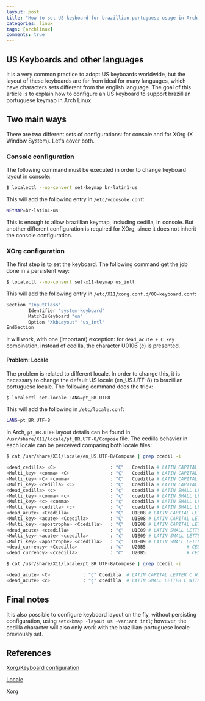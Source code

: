 ```yaml
---
layout: post
title: "How to set US keyboard for brazillian portuguese usage in Arch Linux"
categories: linux
tags: [archlinux]
comments: true
---
```


## US Keyboards and other languages

It is a very common practice to adopt US keyboards worldwide, but the layout of
these keyboards are far from ideal for many languages, which have characters sets
different from the english language.
The goal of this article is to explain how to configure an US keyboard to support
brazillian portuguese keymap in Arch Linux.

## Two main ways

There are two different sets of configurations: for console and for XOrg (X Window System).
Let's cover both.

### Console configuration

The following command must be executed in order to change keyboard layout in console:

```bash
$ localectl --no-convert set-keymap br-latin1-us
```
This will add the following entry in `/etc/vconsole.conf`:

```bash
KEYMAP=br-latin1-us
```

This is enough to allow brazillian keymap, including cedilla, in console.
But another different configuration is required for XOrg, since it does not inherit
the console configuration.

### XOrg configuration

The first step is to set the keyboard. The following command get the job done
in a persistent way:

```bash
$ localectl --no-convert set-x11-keymap us_intl
```
This will add the following entry in `/etc/X11/xorg.conf.d/00-keyboard.conf`:

```bash
Section "InputClass"
        Identifier "system-keyboard"
        MatchIsKeyboard "on"
        Option "XkbLayout" "us_intl"
EndSection
```

It will work, with one (important) exception: for `dead_acute + C key` combination,
instead of cedilla, the character U0106 (ć) is presented.

#### Problem: Locale
The problem is related to different locale. In order to change this, it is
necessary to change the default US locale (en_US.UTF-8) to brazillian portuguese
locale.
The following command does the trick:

```bash
$ localectl set-locale LANG=pt_BR.UTF8
```

This will add the following in `/etc/locale.conf`:

```bash
LANG=pt_BR.UTF-8
```

In Arch, `pt_BR.UTF8` layout details can be found in `/usr/share/X11/locale/pt_BR.UTF-8/Compose` file.
The cedilla behavior in each locale can be perceived comparing both locale files:

```bash
$ cat /usr/share/X11/locale/en_US.UTF-8/Compose | grep ccedil -i

<dead_cedilla> <C>                    : "Ç"   Ccedilla # LATIN CAPITAL LETTER C WITH CEDILLA
<Multi_key> <comma> <C>               : "Ç"   Ccedilla # LATIN CAPITAL LETTER C WITH CEDILLA
<Multi_key> <C> <comma>               : "Ç"   Ccedilla # LATIN CAPITAL LETTER C WITH CEDILLA
<Multi_key> <cedilla> <C>             : "Ç"   Ccedilla # LATIN CAPITAL LETTER C WITH CEDILLA
<dead_cedilla> <c>                    : "ç"   ccedilla # LATIN SMALL LETTER C WITH CEDILLA
<Multi_key> <comma> <c>               : "ç"   ccedilla # LATIN SMALL LETTER C WITH CEDILLA
<Multi_key> <c> <comma>               : "ç"   ccedilla # LATIN SMALL LETTER C WITH CEDILLA
<Multi_key> <cedilla> <c>             : "ç"   ccedilla # LATIN SMALL LETTER C WITH CEDILLA
<dead_acute> <Ccedilla>               : "Ḉ"   U1E08 # LATIN CAPITAL LETTER C WITH CEDILLA AND ACUTE
<Multi_key> <acute> <Ccedilla>        : "Ḉ"   U1E08 # LATIN CAPITAL LETTER C WITH CEDILLA AND ACUTE
<Multi_key> <apostrophe> <Ccedilla>   : "Ḉ"   U1E08 # LATIN CAPITAL LETTER C WITH CEDILLA AND ACUTE
<dead_acute> <ccedilla>               : "ḉ"   U1E09 # LATIN SMALL LETTER C WITH CEDILLA AND ACUTE
<Multi_key> <acute> <ccedilla>        : "ḉ"   U1E09 # LATIN SMALL LETTER C WITH CEDILLA AND ACUTE
<Multi_key> <apostrophe> <ccedilla>   : "ḉ"   U1E09 # LATIN SMALL LETTER C WITH CEDILLA AND ACUTE
<dead_currency> <Ccedilla>            : "₵"   U20B5               # CEDI SIGN
<dead_currency> <ccedilla>            : "₵"   U20B5               # CEDI SIGN
```

```bash
$ cat /usr/share/X11/locale/pt_BR.UTF-8/Compose | grep ccedil -i

<dead_acute> <C> 			: "Ç" Ccedilla	# LATIN CAPITAL LETTER C WITH CEDILLA
<dead_acute> <c> 			: "ç" ccedilla	# LATIN SMALL LETTER C WITH CEDILLA
```

## Final notes

It is also possible to configure keyboard layout on the fly, without persisting
configuration, using `setxkbmap -layout us -variant intl`;
however, the cedilla character will also only work with the brazillian-portuguese locale previously set.

## References

[Xorg/Keyboard configuration](https://wiki.archlinux.org/index.php/Xorg/Keyboard_configuration)

[Locale](https://wiki.archlinux.org/index.php/Locale)

[Xorg](https://wiki.archlinux.org/index.php/Xorg)
